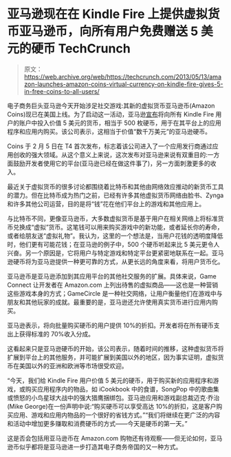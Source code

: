 # 亚马逊现在在 Kindle Fire 上提供虚拟货币亚马逊币，向所有用户免费赠送 5 美元的硬币 TechCrunch

> 原文：<https://web.archive.org/web/https://techcrunch.com/2013/05/13/amazon-launches-amazon-coins-virtual-currency-on-kindle-fire-gives-5-in-free-coins-to-all-users/>

电子商务巨头亚马逊今天开始涉足社交游戏:其新的虚拟货币亚马逊币(Amazon Coins)现已在美国上线。为了启动这一活动，亚马逊[宣布](https://web.archive.org/web/20221206023423/http://phx.corporate-ir.net/phoenix.zhtml?c=176060&p=irol-newsArticle&ID=1818564&highlight=)将向所有 Kindle Fire 用户的账户中投入价值 5 美元的货币，相当于 500 枚硬币，用于在其平台上的应用程序和应用内购买。该公司表示，这相当于价值“数千万美元”的亚马逊硬币。

Coins 于 2 月 5 日在 T4 首次发布，标志着该公司进入了一个应用发行商通过应用创收的强大领域。从这个意义上来说，这次发布对亚马逊来说有双重目的:一方面鼓励开发者使用它的平台(亚马逊已经在做这件事了)，另一方面刺激更多的收入。

最近关于虚拟货币的很多讨论都围绕着比特币和其他由网络效应推动的新货币工具的潜力。但在比特币成为热门之前，已经有许多其他虚拟货币网络由脸书、Zynga 和许多其他公司运营，目的是将“钱”花在他们平台上的游戏和其他应用上。

与比特币不同，更像亚马逊币，大多数虚拟货币是基于用户在相关网络上将标准货币兑换成“虚拟”货币。这笔钱可以用来购买游戏中的新功能，或者延长你的寿命，或者给朋友送“虚拟礼物”。我认为，这里的一个想法是，当用户花钱的透明度降低时，他们更有可能花钱；在亚马逊的例子中，500 个硬币听起来比 5 美元更令人兴奋。另一个原因是，它将用户与特定游戏和特定平台更紧密地联系在一起。亚马逊硬币将为亚马逊提供一种更可靠的方式，从更长远的角度来看，将用户货币化。

亚马逊币是亚马逊添加到其应用平台的其他社交服务的扩展。具体来说，Game Connect 让开发者在 Amazon.com 上列出待售的虚拟商品——这也是一种营销这些游戏本身的方式；GameCircle 是一种社交网络，让用户衡量他们在游戏中与朋友和其他玩家的成就。最重要的是，亚马逊还允许使用真实货币进行应用内购买。

亚马逊表示，将向批量购买硬币的用户提供 10%的折扣。开发者将在所有硬币支出上获得标准的 70%收入分成。

这看起来只是亚马逊硬币的开始，该公司表示，随着时间的推移，这种虚拟货币将扩展到平台上的其他服务，并可能扩展到美国以外的地区，因为事实证明，虚拟货币在美国以外的亚洲和欧洲等市场很受欢迎。

“今天，我们给 Kindle Fire 用户价值 5 美元的硬币，用于购买新的应用程序和游戏，或购买应用程序内的物品，如 iCookbook 中的食谱，SongPop 中的歌曲集或愤怒的小鸟星球大战中的强大猎鹰捆绑包。亚马逊应用和游戏副总裁迈克·乔治(Mike George)在一份声明中说:“购买硬币可以享受高达 10%的折扣，这是客户购买应用、游戏和应用内物品的一个很好的省钱方式。”“我们将继续在更广泛的内容和活动中增加更多赚取和消费硬币的方式——今天是硬币的第一天。”

这是否会包括用亚马逊币在 Amazon.com 购物还有待观察——但无论如何，亚马逊币似乎都将是亚马逊进一步打造其电子商务帝国的又一种方式。